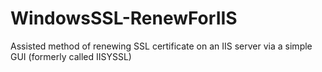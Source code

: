 # WindowsSSL-RenewForIIS

Assisted method of renewing SSL certificate on an IIS server via a simple GUI
(formerly called IISYSSL)
